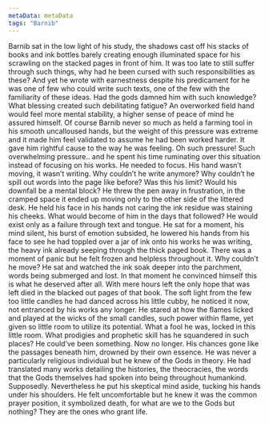 ```yaml
---
metaData: metaData
tags: "Barnib"
---
```


Barnib sat in the low light of his study, the shadows cast off his stacks of books and ink bottles barely creating enough illuminated space for his scrawling on the stacked pages in front of him. It was too late to still suffer through such things, why had he been cursed with such responsibilities as these? And yet he wrote with earnestness despite his predicament for he was one of few who could write such texts, one of the few with the familiarity of these ideas. Had the gods damned him with such knowledge? What blessing created such debilitating fatigue? An overworked field hand would feel more mental stability, a higher sense of peace of mind he assured himself.
Of course Barnib never so much as held a farming tool in his smooth uncalloused hands, but the weight of this pressure was extreme and it made him feel validated to assume he had been worked harder. It gave him rightful cause to the way he was feeling. 
Oh such pressure! Such overwhelming pressure.. and he spent his time ruminating over this situation instead of focusing on his works. He needed to focus. His hand wasn’t moving, it wasn’t writing. Why couldn’t he write anymore? Why couldn’t he spill out words into the page like before? Was this his limit? Would his downfall be a mental block? He threw the pen away in frustration, in the cramped space it ended up moving only to the other side of the littered desk. He held his face in his hands not caring the ink residue was staining his cheeks. What would become of him in the days that followed? He would exist only as a failure through text and tongue. 
He sat for a moment, his mind silent, his burst of emotion subsided, he lowered his hands from his face to see he had toppled over a jar of ink onto his works he was writing, the heavy ink already seeping through the thick paged book. 
There was a moment of panic but he felt frozen and helpless throughout it. Why couldn’t he move? He sat and watched the ink soak deeper into the parchment, words being submerged and lost. In that moment he convinced himself this is what he deserved after all. With mere hours left the only hope that was left died in the blacked out pages of that book. 
The soft light from the few too little candles he had danced across his little cubby, he noticed it now, not entranced by his works any longer. He stared at how the flames licked and played at the wicks of the small candles, such power within flame, yet given so little room to utilize its potential. 
What a fool he was, locked in this little room. What prodigies and prophetic skill has he squandered in such places? He could’ve been something. Now no longer. His chances gone like the passages beneath him, drowned by their own essence.
He was never a particularly religious individual but he knew of the Gods in theory. He had translated many works detailing the histories, the theocracies, the words that the Gods themselves had spoken into being throughout humankind. Supposedly.
Nevertheless he put his skeptical mind aside, tucking his hands under his shoulders. He felt uncomfortable but he knew it was the common prayer position, it symbolized death, for what are we to the Gods but nothing? They are the ones who grant life.